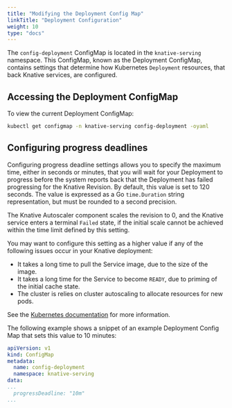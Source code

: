```yaml
---
title: "Modifying the Deployment Config Map"
linkTitle: "Deployment Configuration"
weight: 10
type: "docs"
---
```


The `config-deployment` ConfigMap is located in the `knative-serving` namespace.
This ConfigMap, known as the Deployment ConfigMap, contains settings that determine how Kubernetes `Deployment` resources, that back Knative services, are configured.

## Accessing the Deployment ConfigMap

To view the current Deployment ConfigMap:

```bash
kubectl get configmap -n knative-serving config-deployment -oyaml
```

## Configuring progress deadlines

Configuring progress deadline settings allows you to specify the maximum time, either in seconds or minutes, that you will wait for your Deployment to progress before the system reports back that the Deployment has failed progressing for the Knative Revision.
By default, this value is set to 120 seconds.
The value is expressed as a Go `time.Duration` string representation, but must be rounded to a second precision.

The Knative Autoscaler component scales the revision to 0, and the Knative service enters a terminal `Failed` state, if the initial scale cannot be achieved within the time limit defined by this setting.

You may want to configure this setting as a higher value if any of the following issues occur in your Knative deployment:

- It takes a long time to pull the Service image, due to the size of the image.
- It takes a long time for the Service to become `READY`, due to priming of the initial cache state.
- The cluster is relies on cluster autoscaling to allocate resources for new pods.

See the [Kubernetes documentation](https://kubernetes.io/docs/concepts/workloads/controllers/deployment/#progress-deadline-seconds) for more information.

The following example shows a snippet of an example Deployment Config Map that sets this value to 10 minutes:

```yaml
apiVersion: v1
kind: ConfigMap
metadata:
  name: config-deployment
  namespace: knative-serving
data:
...
  progressDeadline: "10m"
...
